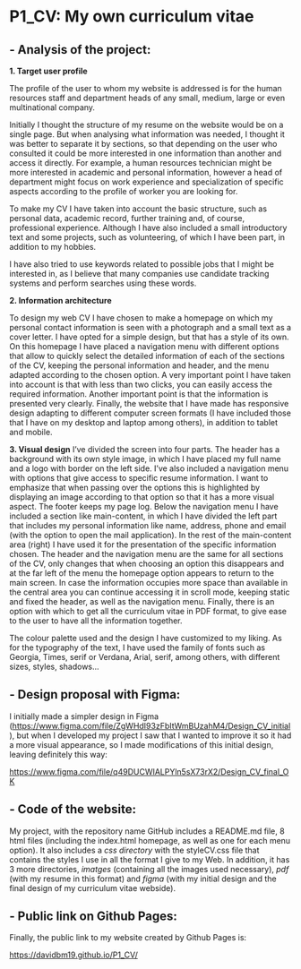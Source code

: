 # P1_CV: My own curriculum vitae

## - Analysis of the project:

__1.  Target user profile__

The profile of the user to whom my website is addressed is for the human resources staff and department heads of any small, medium, large or even multinational company. 

Initially I thought the structure of my resume on the website would be on a single page. But when analysing what information was needed, I thought it was better to separate it by sections, so that depending on the user who consulted it could be more interested in one information than another and access it directly. For example, a human resources technician might be more interested in academic and personal information, however a head of department might focus on work experience and specialization of specific aspects according to the profile of worker you are looking for.

To make my CV I have taken into account the basic structure, such as personal data, academic record, further training and, of course, professional experience. Although I have also included a small introductory text and some projects, such as volunteering, of which I have been part, in addition to my hobbies.

I have also tried to use keywords related to possible jobs that I might be interested in, as I believe that many companies use candidate tracking systems and perform searches using these words.

__2.  Information architecture__

To design my web CV I have chosen to make a homepage on which my personal contact information is seen with a photograph and a small text as a cover letter. I have opted for a simple design, but that has a style of its own. On this homepage I have placed a navigation menu with different options that allow to quickly select the detailed information of each of the sections of the CV, keeping the personal information and header, and the menu adapted according to the chosen option. A very important point I have taken into account is that with less than two clicks, you can easily access the required information. Another important point is that the information is presented very clearly. Finally, the website that I have made has responsive design adapting to different computer screen formats (I have included those that I have on my desktop and laptop among others), in addition to tablet and mobile.

__3.  Visual design__
I’ve divided the screen into four parts. The header has a background with its own style image, in which I have placed my full name and a logo with border on the left side. I’ve also included a navigation menu with options that give access to specific resume information. I want to emphasize that when passing over the options this is highlighted by displaying an image according to that option so that it has a more visual aspect. The footer keeps my page log. Below the navigation menu I have included a section like main-content, in which I have divided the left part that includes my personal information like name, address, phone and email (with the option to open the mail application). In the rest of the main-content area (right) I have used it for the presentation of the specific information chosen. The header and the navigation menu are the same for all sections of the CV, only changes that when choosing an option this disappears and at the far left of the menu the homepage option appears to return to the main screen. In case the information occupies more space than available in the central area you can continue accessing it in scroll mode, keeping static and fixed the header, as well as the navigation menu. Finally, there is an option with which to get all the curriculum vitae in PDF format, to give ease to the user to have all the information together. 

The colour palette used and the design I have customized to my liking. As for the typography of the text, I have used the family of fonts such as Georgia, Times, serif or Verdana, Arial, serif, among others, with different sizes, styles, shadows...

## - Design proposal with Figma:

I initially made a simpler design in Figma (https://www.figma.com/file/ZgWHdI93zFbItWmBUzahM4/Design_CV_initial), but when I developed my project I saw that I wanted to improve it so it had a more visual appearance, so I made modifications of this initial design, leaving definitely this way: 

https://www.figma.com/file/q49DUCWIALPYln5sX73rX2/Design_CV_final_OK

## - Code of the website:

My project, with the repository name GitHub includes a README.md file, 8 html files (including the index.html homepage, as well as one for each menu option). It also includes a _css directory_ with the styleCV.css file that contains the styles I use in all the format I give to my Web. In addition, it has 3 more directories, _imatges_ (containing all the images used necessary), _pdf_ (with my resume in this format) and _figma_ (with my initial design and the final design of my curriculum vitae webside).

## - Public link on Github Pages:

Finally, the public link to my website created by Github Pages is:

https://davidbm19.github.io/P1_CV/
